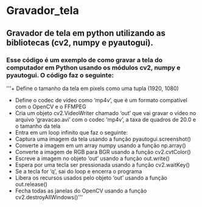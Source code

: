# Gravador_tela

## Gravador de tela em python utilizando as bibliotecas (cv2, numpy e pyautogui).

### Esse código é um exemplo de como gravar a tela do computador em Python usando os módulos cv2, numpy e pyautogui. O código faz o seguinte:

'''+ Define o tamanho da tela em pixels como uma tupla (1920, 1080)
+ Define o codec de vídeo como ‘mp4v’, que é um formato compatível com o OpenCV e o FFMPEG
+ Cria um objeto cv2.VideoWriter chamado ‘out’ que vai gravar o vídeo no arquivo ‘gravacao.avi’ com o codec ‘mp4v’, a taxa de quadros de 20.0 e o tamanho da tela
+ Entra em um loop infinito que faz o seguinte:
+ Captura uma imagem da tela usando a função pyautogui.screenshot()
+ Converte a imagem em um array numpy usando a função np.array()
+ Converte a imagem de RGB para BGR usando a função cv2.cvtColor()
+ Escreve a imagem no objeto ‘out’ usando a função out.write()
+ Espera por uma tecla ser pressionada usando a função cv2.waitKey()
+ Se a tecla for ‘q’, sai do loop e encerra o programa
+ Libera os recursos usados pelo objeto ‘out’ usando a função out.release()
+ Fecha todas as janelas do OpenCV usando a função cv2.destroyAllWindows()'''

